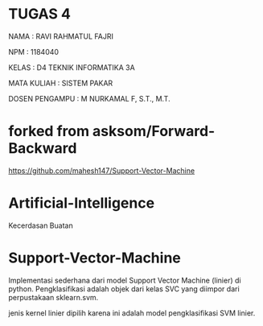 # TUGAS 4
NAMA : RAVI RAHMATUL FAJRI

NPM : 1184040

KELAS : D4 TEKNIK INFORMATIKA 3A

MATA KULIAH : SISTEM PAKAR

DOSEN PENGAMPU : M NURKAMAL F, S.T., M.T.

# forked from asksom/Forward-Backward
https://github.com/mahesh147/Support-Vector-Machine

# Artificial-Intelligence
Kecerdasan Buatan
# Support-Vector-Machine

Implementasi sederhana dari model Support Vector Machine (linier) di python. Pengklasifikasi adalah objek dari kelas SVC yang diimpor dari perpustakaan sklearn.svm.

jenis kernel linier dipilih karena ini adalah model pengklasifikasi SVM linier.
